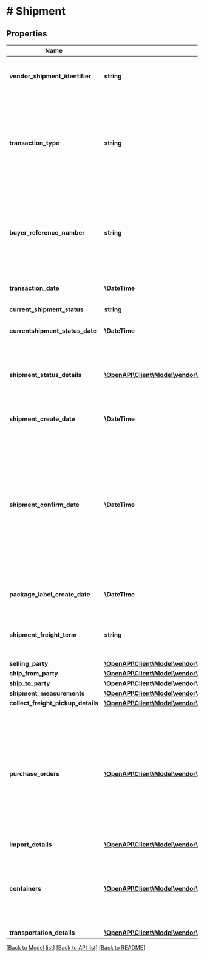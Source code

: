 # # Shipment

## Properties

Name | Type | Description | Notes
------------ | ------------- | ------------- | -------------
**vendor_shipment_identifier** | **string** | Unique Transportation ID created by Vendor (Should not be used over the last 365 days). |
**transaction_type** | **string** | Indicates the type of  transportation request such as (New,Cancel,Confirm and PackageLabelRequest). Each transactiontype has a unique set of operation and there are corresponding details to be populated for each operation. |
**buyer_reference_number** | **string** | The buyer Reference Number is a unique identifier generated by buyer for all Collect/WePay shipments when you submit a transportation request. This field is mandatory for Collect/WePay shipments. | [optional]
**transaction_date** | **\DateTime** | Date on which the transportation request was submitted. |
**current_shipment_status** | **string** | Indicates the current shipment status. | [optional]
**currentshipment_status_date** | **\DateTime** | Date and time when the last status was updated. | [optional]
**shipment_status_details** | [**\OpenAPI\Client\Model\vendor\shipments\ShipmentStatusDetails[]**](ShipmentStatusDetails.md) | Indicates the list of current shipment status details and when the last update was received from carrier this is available on shipment Details response. | [optional]
**shipment_create_date** | **\DateTime** | The date and time of the shipment request created by vendor. | [optional]
**shipment_confirm_date** | **\DateTime** | The date and time of the departure of the shipment from the vendor&#39;s location. Vendors are requested to send ASNs within 30 minutes of departure from their warehouse/distribution center or at least 6 hours prior to the appointment time at the Buyer destination warehouse, whichever is sooner. Shipped date mentioned in the shipment confirmation should not be in the future. | [optional]
**package_label_create_date** | **\DateTime** | The date and time of the package label created for the shipment by buyer. | [optional]
**shipment_freight_term** | **string** | Indicates if this transportation request is WePay/Collect or TheyPay/Prepaid. This is a mandatory information. | [optional]
**selling_party** | [**\OpenAPI\Client\Model\vendor\shipments\PartyIdentification**](PartyIdentification.md) |  |
**ship_from_party** | [**\OpenAPI\Client\Model\vendor\shipments\PartyIdentification**](PartyIdentification.md) |  |
**ship_to_party** | [**\OpenAPI\Client\Model\vendor\shipments\PartyIdentification**](PartyIdentification.md) |  |
**shipment_measurements** | [**\OpenAPI\Client\Model\vendor\shipments\TransportShipmentMeasurements**](TransportShipmentMeasurements.md) |  | [optional]
**collect_freight_pickup_details** | [**\OpenAPI\Client\Model\vendor\shipments\CollectFreightPickupDetails**](CollectFreightPickupDetails.md) |  | [optional]
**purchase_orders** | [**\OpenAPI\Client\Model\vendor\shipments\PurchaseOrders[]**](PurchaseOrders.md) | Indicates the purchase orders involved for the transportation request. This group is an array create 1 for each PO and list their corresponding items. This information is used for deciding the route,truck allocation and storage efficiently. This is a mandatory information for Buyer performing transportation from vendor warehouse (WePay/Collect) | [optional]
**import_details** | [**\OpenAPI\Client\Model\vendor\shipments\ImportDetails**](ImportDetails.md) |  | [optional]
**containers** | [**\OpenAPI\Client\Model\vendor\shipments\Containers[]**](Containers.md) | A list of the items in this transportation and their associated inner container details. If any of the item detail fields are common at a carton or a pallet level, provide them at the corresponding carton or pallet level. | [optional]
**transportation_details** | [**\OpenAPI\Client\Model\vendor\shipments\TransportationDetails**](TransportationDetails.md) |  | [optional]

[[Back to Model list]](../../README.md#models) [[Back to API list]](../../README.md#endpoints) [[Back to README]](../../README.md)
